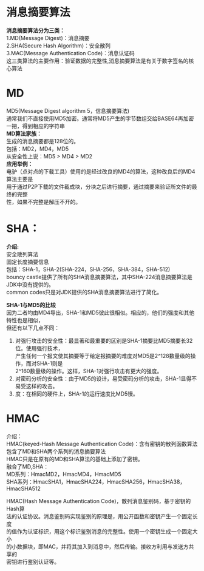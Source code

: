 消息摘要算法  
====
**消息摘要算法分为三类：**  
1.MD(Message Digest)：消息摘要  
2.SHA(Secure Hash Algorithm)：安全散列  
3.MAC(Message Authentication Code)：消息认证码  
这三类算法的主要作用：验证数据的完整性,消息摘要算法是有关于数字签名的核心算法  

MD
===
MD5(Message Digest algorithm 5，信息摘要算法)   
通常我们不直接使用MD5加密。通常将MD5产生的字节数组交给BASE64再加密一把，得到相应的字符串  
**MD算法家族：**  
生成的消息摘要都是128位的。  
包括：MD2，MD4，MD5  
从安全性上说：MD5 > MD4 > MD2  
**应用举例：**  
电驴（点对点的下载工具）使用的是经过改良的MD4的算法，这种改良后的MD4算法主要是  
用于通过P2P下载的文件截成块，分块之后进行摘要，通过摘要来验证所文件的最终的完整  
性，如果不完整是解压不开的。  

SHA：  
===
**介绍:**  
安全散列算法  
固定长度摘要信息  
包括：SHA-1，SHA-2(SHA-224，SHA-256，SHA-384，SHA-512)  
bouncy castle提供了所有的SHA消息摘要算法，其中SHA-224消息摘要算法是JDK中没有提供的。  
common codes只是对JDK提供的SHA消息摘要算法进行了简化。  

**SHA-1与MD5的比较**  
因为二者均由MD4导出，SHA-1和MD5彼此很相似。相应的，他们的强度和其他特性也是相似，  
但还有以下几点不同：  
1. 对强行攻击的安全性：最显著和最重要的区别是SHA-1摘要比MD5摘要长32 位。使用强行技术，    
产生任何一个报文使其摘要等于给定报摘要的难度对MD5是2^128数量级的操作，而对SHA-1则是    
2^160数量级的操作。这样，SHA-1对强行攻击有更大的强度。    
2. 对密码分析的安全性：由于MD5的设计，易受密码分析的攻击，SHA-1显得不易受这样的攻击。  
3. 度：在相同的硬件上，SHA-1的运行速度比MD5慢。  

HMAC  
===
介绍：  
HMAC(keyed-Hash Message Authentication Code)：含有密钥的散列函数算法  
包含了MD和SHA两个系列的消息摘要算法  
HMAC只是在原有的MD和SHA算法的基础上添加了密钥。  
融合了MD,SHA：  
MD系列：HmacMD2，HmacMD4，HmacMD5  
SHA系列：HmacSHA1，HmacSHA224，HmacSHA256，HmacSHA38，HmacSHA512  

HMAC(Hash Message Authentication Code)，散列消息鉴别码，基于密钥的Hash算  
法的认证协议。消息鉴别码实现鉴别的原理是，用公开函数和密钥产生一个固定长度  
的值作为认证标识，用这个标识鉴别消息的完整性。使用一个密钥生成一个固定大小  
的小数据块，即MAC，并将其加入到消息中，然后传输。接收方利用与发送方共享的  
密钥进行鉴别认证等。  




